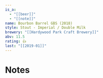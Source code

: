 ```yaml
---
is_a:
  - "[[beer]]"
  - "[[note]]"
name: Bourbon Barrel GBS (2018)
style: Stout - Imperial / Double Milk
brewery: "[[Hardywood Park Craft Brewery]]"
abv: 11.5
rating: 👍
last: "[[2019-01]]"
---
```

# Notes

